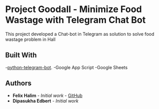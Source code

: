 # Project Goodall - Minimize Food Wastage with Telegram Chat Bot

This project developed a Chat-bot in Telegram as solution to solve food wastage problem in Hall

## Built With

-[python-telegram-bot](https://github.com/python-telegram-bot).
-Google App Script
-Google Sheets

## Authors

- **Felix Halim** - _Initial work_ - [GitHub](https://github.com/felixhalim)
- **Dipasukha Edbert** - _Initial work_
